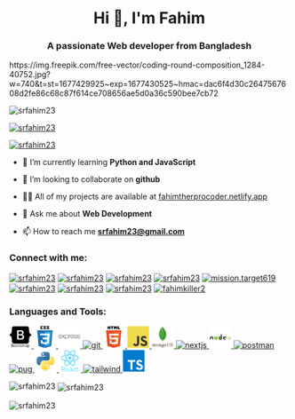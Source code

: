 <h1 align="center">Hi 👋, I'm Fahim</h1>
<h3 align="center">A passionate Web developer from Bangladesh</h3>
https://img.freepik.com/free-vector/coding-round-composition_1284-40752.jpg?w=740&t=st=1677429925~exp=1677430525~hmac=dac6f4d30c2647567608d2fe86c68c87f614ce708656ae5d0a36c590bee7cb72

<p align="left"> <img src="https://komarev.com/ghpvc/?username=srfahim23&label=Profile%20views&color=0e75b6&style=flat" alt="srfahim23" /> </p>

<p align="left"> <a href="https://github.com/ryo-ma/github-profile-trophy"><img src="https://github-profile-trophy.vercel.app/?username=srfahim23" alt="srfahim23" /></a> </p>

<p align="left"> <a href="https://twitter.com/srfahim23" target="blank"><img src="https://img.shields.io/twitter/follow/srfahim23?logo=twitter&style=for-the-badge" alt="srfahim23" /></a> </p>

- 🌱 I’m currently learning **Python and JavaScript**

- 👯 I’m looking to collaborate on **github**

- 👨‍💻 All of my projects are available at [fahimtherprocoder.netlify.app](fahimtherprocoder.netlify.app)

- 💬 Ask me about **Web Development**

- 📫 How to reach me **srfahim23@gmail.com**

<h3 align="left">Connect with me:</h3>
<p align="left">
<a href="https://codepen.io/srfahim23" target="blank"><img align="center" src="https://raw.githubusercontent.com/rahuldkjain/github-profile-readme-generator/master/src/images/icons/Social/codepen.svg" alt="srfahim23" height="30" width="40" /></a>
<a href="https://twitter.com/srfahim23" target="blank"><img align="center" src="https://raw.githubusercontent.com/rahuldkjain/github-profile-readme-generator/master/src/images/icons/Social/twitter.svg" alt="srfahim23" height="30" width="40" /></a>
<a href="https://stackoverflow.com/users/srfahim23" target="blank"><img align="center" src="https://raw.githubusercontent.com/rahuldkjain/github-profile-readme-generator/master/src/images/icons/Social/stack-overflow.svg" alt="srfahim23" height="30" width="40" /></a>
<a href="https://fb.com/srfahim23" target="blank"><img align="center" src="https://raw.githubusercontent.com/rahuldkjain/github-profile-readme-generator/master/src/images/icons/Social/facebook.svg" alt="srfahim23" height="30" width="40" /></a>
<a href="https://instagram.com/mission.target619" target="blank"><img align="center" src="https://raw.githubusercontent.com/rahuldkjain/github-profile-readme-generator/master/src/images/icons/Social/instagram.svg" alt="mission.target619" height="30" width="40" /></a>
<a href="https://www.hackerrank.com/srfahim23" target="blank"><img align="center" src="https://raw.githubusercontent.com/rahuldkjain/github-profile-readme-generator/master/src/images/icons/Social/hackerrank.svg" alt="srfahim23" height="30" width="40" /></a>
<a href="https://codeforces.com/profile/srfahim23" target="blank"><img align="center" src="https://raw.githubusercontent.com/rahuldkjain/github-profile-readme-generator/master/src/images/icons/Social/codeforces.svg" alt="srfahim23" height="30" width="40" /></a>
<a href="https://www.leetcode.com/srfahim23" target="blank"><img align="center" src="https://raw.githubusercontent.com/rahuldkjain/github-profile-readme-generator/master/src/images/icons/Social/leet-code.svg" alt="srfahim23" height="30" width="40" /></a>
<a href="https://discord.gg/fahimkiller2" target="blank"><img align="center" src="https://raw.githubusercontent.com/rahuldkjain/github-profile-readme-generator/master/src/images/icons/Social/discord.svg" alt="fahimkiller2" height="30" width="40" /></a>
</p>

<h3 align="left">Languages and Tools:</h3>
<p align="left"> <a href="https://getbootstrap.com" target="_blank" rel="noreferrer"> <img src="https://raw.githubusercontent.com/devicons/devicon/master/icons/bootstrap/bootstrap-plain-wordmark.svg" alt="bootstrap" width="40" height="40"/> </a> <a href="https://www.w3schools.com/css/" target="_blank" rel="noreferrer"> <img src="https://raw.githubusercontent.com/devicons/devicon/master/icons/css3/css3-original-wordmark.svg" alt="css3" width="40" height="40"/> </a> <a href="https://expressjs.com" target="_blank" rel="noreferrer"> <img src="https://raw.githubusercontent.com/devicons/devicon/master/icons/express/express-original-wordmark.svg" alt="express" width="40" height="40"/> </a> <a href="https://git-scm.com/" target="_blank" rel="noreferrer"> <img src="https://www.vectorlogo.zone/logos/git-scm/git-scm-icon.svg" alt="git" width="40" height="40"/> </a> <a href="https://www.w3.org/html/" target="_blank" rel="noreferrer"> <img src="https://raw.githubusercontent.com/devicons/devicon/master/icons/html5/html5-original-wordmark.svg" alt="html5" width="40" height="40"/> </a> <a href="https://developer.mozilla.org/en-US/docs/Web/JavaScript" target="_blank" rel="noreferrer"> <img src="https://raw.githubusercontent.com/devicons/devicon/master/icons/javascript/javascript-original.svg" alt="javascript" width="40" height="40"/> </a> <a href="https://www.mongodb.com/" target="_blank" rel="noreferrer"> <img src="https://raw.githubusercontent.com/devicons/devicon/master/icons/mongodb/mongodb-original-wordmark.svg" alt="mongodb" width="40" height="40"/> </a> <a href="https://nextjs.org/" target="_blank" rel="noreferrer"> <img src="https://cdn.worldvectorlogo.com/logos/nextjs-2.svg" alt="nextjs" width="40" height="40"/> </a> <a href="https://nodejs.org" target="_blank" rel="noreferrer"> <img src="https://raw.githubusercontent.com/devicons/devicon/master/icons/nodejs/nodejs-original-wordmark.svg" alt="nodejs" width="40" height="40"/> </a> <a href="https://postman.com" target="_blank" rel="noreferrer"> <img src="https://www.vectorlogo.zone/logos/getpostman/getpostman-icon.svg" alt="postman" width="40" height="40"/> </a> <a href="https://pugjs.org" target="_blank" rel="noreferrer"> <img src="https://cdn.worldvectorlogo.com/logos/pug.svg" alt="pug" width="40" height="40"/> </a> <a href="https://www.python.org" target="_blank" rel="noreferrer"> <img src="https://raw.githubusercontent.com/devicons/devicon/master/icons/python/python-original.svg" alt="python" width="40" height="40"/> </a> <a href="https://reactjs.org/" target="_blank" rel="noreferrer"> <img src="https://raw.githubusercontent.com/devicons/devicon/master/icons/react/react-original-wordmark.svg" alt="react" width="40" height="40"/> </a> <a href="https://tailwindcss.com/" target="_blank" rel="noreferrer"> <img src="https://www.vectorlogo.zone/logos/tailwindcss/tailwindcss-icon.svg" alt="tailwind" width="40" height="40"/> </a> <a href="https://www.typescriptlang.org/" target="_blank" rel="noreferrer"> <img src="https://raw.githubusercontent.com/devicons/devicon/master/icons/typescript/typescript-original.svg" alt="typescript" width="40" height="40"/> </a> </p>

<p><img align="left" src="https://github-readme-stats.vercel.app/api/top-langs?username=srfahim23&show_icons=true&locale=en&layout=compact" alt="srfahim23" /></p>

<p>&nbsp;<img align="center" src="https://github-readme-stats.vercel.app/api?username=srfahim23&show_icons=true&locale=en" alt="srfahim23" /></p>

<p><img align="center" src="https://github-readme-streak-stats.herokuapp.com/?user=srfahim23&" alt="srfahim23" /></p>

